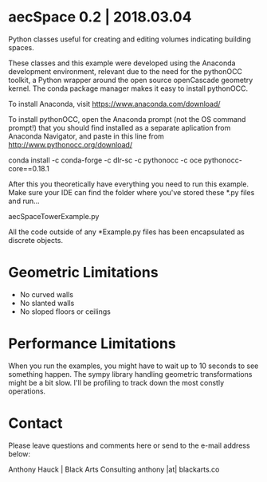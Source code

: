 # aecSpace 0.2 | 2018.03.04
Python classes useful for creating and editing volumes indicating building spaces.

These classes and this example were developed using the Anaconda development
environment, relevant due to the need for the pythonOCC toolkit, a Python
wrapper around the open source openCascade geometry kernel. The conda package
manager makes it easy to install pythonOCC.

To install Anaconda, visit https://www.anaconda.com/download/

To install pythonOCC, open the Anaconda prompt (not the OS command prompt!)
that you should find installed as a separate aplication from Anaconda 
Navigator, and paste in this line from http://www.pythonocc.org/download/

conda install -c conda-forge -c dlr-sc -c pythonocc -c oce pythonocc-core==0.18.1

After this you theoretically have everything you need to run this example.
Make sure your IDE can find the folder where you've stored these *.py files and run...

aecSpaceTowerExample.py

All the code outside of any *Example.py files has been encapsulated as discrete objects.

# Geometric Limitations

* No curved walls
* No slanted walls
* No sloped floors or ceilings

# Performance Limitations

When you run the examples, you might have to wait up to 10 seconds to see something happen.
The sympy library handling geometric transformations might be a bit slow. 
I'll be profiling to track down the most constly operations.

# Contact

Please leave questions and comments here or send to the e-mail address below:

Anthony Hauck | Black Arts Consulting
anthony |at| blackarts.co
